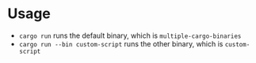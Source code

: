 # Usage

- `cargo run` runs the default binary, which is `multiple-cargo-binaries`
- `cargo run --bin custom-script` runs the other binary, which is `custom-script`